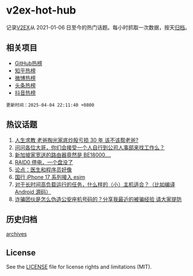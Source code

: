 # v2ex-hot-hub

 记录[V2EX](https://www.v2ex.com/)从 2021-01-06 日至今的热门话题。每小时抓取一次数据，按天[归档](archives)。
 
 ## 相关项目

- [GitHub热榜](https://github.com/lonnyzhang423/github-hot-hub)
- [知乎热榜](https://github.com/lonnyzhang423/zhihu-hot-hub)
- [微博热榜](https://github.com/lonnyzhang423/weibo-hot-hub)
- [头条热榜](https://github.com/lonnyzhang423/toutiao-hot-hub)
- [抖音热榜](https://github.com/lonnyzhang423/douyin-hot-hub)


 `更新时间：2025-04-04 22:11:40 +0800`

## 热议话题

1. [人生求教 老爸掏光家底炒股亏损 30 年 该不该帮老爸?](https://www.v2ex.com/t/1123253)
1. [问问各位大哥，你们会接受一个人自行到公司人事部来找工作么？](https://www.v2ex.com/t/1123291)
1. [新加坡家宽送的路由器竟然是 BE18000....](https://www.v2ex.com/t/1123226)
1. [RAID0 停电，一个盘没了](https://www.v2ex.com/t/1123252)
1. [论点：医生和程序员好像](https://www.v2ex.com/t/1123293)
1. [国行 iPhone 17 系列接入 esim](https://www.v2ex.com/t/1123246)
1. [对于长时间高负载运行的任务，什么样的（小）主机适合？（比如编译 Android 源码）](https://www.v2ex.com/t/1123250)
1. [诈骗团伙是怎么伪造公安座机号码的？分享我最近的被骗经验 请大家提防](https://www.v2ex.com/t/1123326)

## 历史归档

[archives](archives)

## License

See the [LICENSE](LICENSE) file for license rights and limitations (MIT).
